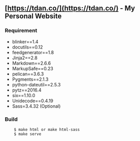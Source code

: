 ## [https://tdan.co/](https://tdan.co/) - My Personal Website

### Requirement
- blinker==1.4
- docutils==0.12
- feedgenerator==1.8
- Jinja2==2.8
- Markdown==2.6.6
- MarkupSafe==0.23
- pelican==3.6.3
- Pygments==2.1.3
- python-dateutil==2.5.3
- pytz==2016.4
- six==1.10.0
- Unidecode==0.4.19
- Sass=3.4.32 (Optional)

### Build
		$ make html or make html-sass
		$ make serve
